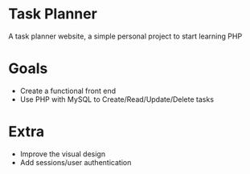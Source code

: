 # Task Planner
A task planner website, a simple personal project to start learning PHP

# Goals
- Create a functional front end
- Use PHP with MySQL to Create/Read/Update/Delete tasks

# Extra 
- Improve the visual design
- Add sessions/user authentication
 
